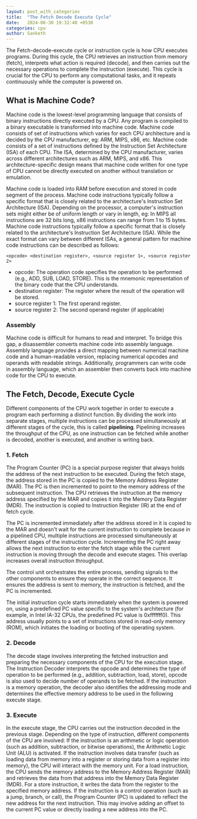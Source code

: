 ```yaml
---
layout: post_with_categories
title:  "The Fetch Decode Execute Cycle"
date:   2024-06-30 19:32:40 +0530
categories: cpu
author: Sanketh
---
```


The Fetch-decode-execute cycle or instruction cycle is how CPU executes programs. During this cycle, the CPU retrieves an instruction from memory (fetch), interprets what action is required (decode), and then carries out the necessary operations to complete the instruction (execute). This cycle is crucial for the CPU to perform any computational tasks, and it repeats continuously while the computer is powered on. 

## What is Machine Code?

Machine code is the lowest-level programming language that consists of binary instructions directly executed by a CPU. Any program is compiled to a binary executable is transformed into machine code. Machine code consists of set of instructions which varies for each CPU architecture and is decided by the CPU manufacturer, eg: ARM, MIPS, x86, etc. Machine code consists of a set of instructions defined by the Instruction Set Architecture (ISA) of each CPU. The ISA, determined by the CPU manufacturer, varies across different architectures such as ARM, MIPS, and x86. This architecture-specific design means that machine code written for one type of CPU cannot be directly executed on another without translation or emulation. 

Machine code is loaded into RAM before execution and stored in code segment of the process. Machine code instructions typically follow a specific format that is closely related to the architecture's Instruction Set Architecture (ISA). Depending on the processor, a computer's instruction sets might either be of uniform length or vary in length, eg: In MIPS all instructions are 32 bits long, x86 instructions can range from 1 to 15 bytes. Machine code instructions typically follow a specific format that is closely related to the architecture's Instruction Set Architecture (ISA). While the exact format can vary between different ISAs, a general pattern for machine code instructions can be described as follows:

```
<opcode> <destination register>, <source register 1>, <source register 2>
```
- opcode: The operation code specifies the operation to be performed (e.g., ADD, SUB, LOAD, STORE). This is the mnemonic representation of the binary code that the CPU understands.
- destination register: The register where the result of the operation will be stored.
- source register 1: The first operand register.
- source register 2: The second operand register (if applicable)

### Assembly

Machine code is difficult for humans to read and interpret. To bridge this gap, a disassembler converts machine code into assembly language. Assembly language provides a direct mapping between numerical machine code and a human-readable version, replacing numerical opcodes and operands with readable strings. Additionally, programmers can write code in assembly language, which an assembler then converts back into machine code for the CPU to execute.

## The Fetch, Decode, Execute Cycle

Different components of the CPU work together in order to execute a program each performing a distinct function. By dividing the work into separate stages, multiple instructions can be processed simultaneously at different stages of the cycle, this is called **pipelining**.  Pipelining increases the throughput of the CPU, as one instruction can be fetched while another is decoded, another is executed, and another is writing back.

### 1. Fetch

The Program Counter (PC) is a special purpose register that always holds the address of the next instruction to be executed. During the fetch stage, the address stored in the PC is copied to the Memory Address Register (MAR). The PC is then incremented to point to the memory address of the subsequent instruction. The CPU retrieves the instruction at the memory address specified by the MAR and copies it into the Memory Data Register (MDR). The instruction is copied to Instruction Register (IR) at the end of fetch cycle.

The PC is incremented immediately after the address stored in it is copied to the MAR and doesn't wait for the current instruction to complete because in a pipelined CPU, multiple instructions are processed simultaneously at different stages of the instruction cycle. Incrementing the PC right away allows the next instruction to enter the fetch stage while the current instruction is moving through the decode and execute stages. This overlap increases overall instruction throughput.

The control unit orchestrates the entire process, sending signals to the other components to ensure they operate in the correct sequence. It ensures the address is sent to memory, the instruction is fetched, and the PC is incremented. 

The initial instruction cycle starts immediately when the system is powered on, using a predefined PC value specific to the system's architecture (for example, in Intel IA-32 CPUs, the predefined PC value is 0xfffffff0). This address usually points to a set of instructions stored in read-only memory (ROM), which initiates the loading or booting of the operating system.


### 2. Decode

The decode stage involves interpreting the fetched instruction and preparing the necessary components of the CPU for the execution stage. The Instruction Decoder interprets the opcode and determines the type of operation to be performed (e.g., addition, subtraction, load, store), opcode is also used to decide number of operands to be fetched. If the instruction is a memory operation, the decoder also identifies the addressing mode and determines the effective memory address to be used in the following execute stage. 


### 3. Execute

In the execute stage, the CPU carries out the instruction decoded in the previous stage. Depending on the type of instruction, different components of the CPU are involved: If the instruction is an arithmetic or logic operation (such as addition, subtraction, or bitwise operations), the Arithmetic Logic Unit (ALU) is activated. If the instruction involves data transfer (such as loading data from memory into a register or storing data from a register into memory), the CPU will interact with the memory unit. For a load instruction, the CPU sends the memory address to the Memory Address Register (MAR) and retrieves the data from that address into the Memory Data Register (MDR). For a store instruction, it writes the data from the register to the specified memory address. If the instruction is a control operation (such as a jump, branch, or call), the Program Counter (PC) is updated to reflect the new address for the next instruction. This may involve adding an offset to the current PC value or directly loading a new address into the PC.






